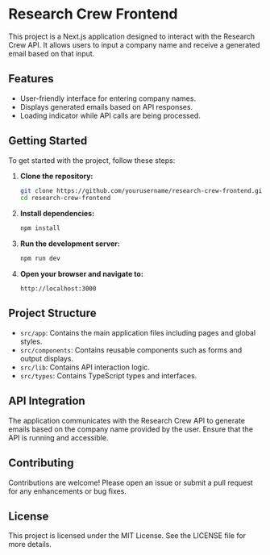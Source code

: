 # Research Crew Frontend

This project is a Next.js application designed to interact with the Research Crew API. It allows users to input a company name and receive a generated email based on that input.

## Features

- User-friendly interface for entering company names.
- Displays generated emails based on API responses.
- Loading indicator while API calls are being processed.

## Getting Started

To get started with the project, follow these steps:

1. **Clone the repository:**
   ```bash
   git clone https://github.com/yourusername/research-crew-frontend.git
   cd research-crew-frontend
   ```

2. **Install dependencies:**
   ```bash
   npm install
   ```

3. **Run the development server:**
   ```bash
   npm run dev
   ```

4. **Open your browser and navigate to:**
   ```
   http://localhost:3000
   ```

## Project Structure

- `src/app`: Contains the main application files including pages and global styles.
- `src/components`: Contains reusable components such as forms and output displays.
- `src/lib`: Contains API interaction logic.
- `src/types`: Contains TypeScript types and interfaces.

## API Integration

The application communicates with the Research Crew API to generate emails based on the company name provided by the user. Ensure that the API is running and accessible.

## Contributing

Contributions are welcome! Please open an issue or submit a pull request for any enhancements or bug fixes.

## License

This project is licensed under the MIT License. See the LICENSE file for more details.